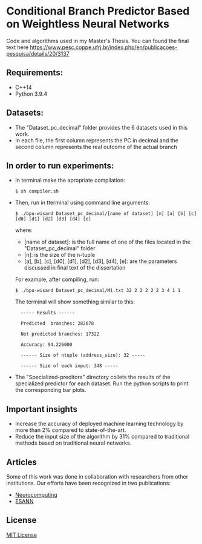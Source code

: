# Conditional Branch Predictor Based on Weightless Neural Networks

Code and algorithms used in my Master's Thesis. You can found the final text here https://www.pesc.coppe.ufrj.br/index.php/en/publicacoes-pesquisa/details/20/3137

## Requirements:
  - C++14
  - Python 3.9.4  

## Datasets:

  - The "Dataset_pc_decimal" folder provides the 6 datasets used in this work. 
  - In each file, the first column represents the PC in decimal and the second column represents the real outcome of the actual branch

## In order to run experiments:

  - In terminal make the apropriate compilation:
    ```
    $ sh compiler.sh
    ```
  - Then, run in tterminal using command line arguments:
    ```
    $ ./bpu-wisard Dataset_pc_decimal/[name of dataset] [n] [a] [b] [c] [d0] [d1] [d2] [d3] [d4] [e]
    ```
    where:
      - [name of dataset]: is the full name of one of the files located in the "Dataset_pc_decimal" folder
      - [n]: is the size of the n-tuple
      - [a], [b], [c], [d0], [d1], [d2], [d3], [d4], [e]: are the parameters discussed in final text of the dissertation
  
    For example, after compiling, run:
    ```
    $ ./bpu-wisard Dataset_pc_decimal/M1.txt 32 2 2 2 2 2 3 4 1 1
    ```
    The terminal will show something similar to this:
    ```   
      ----- Results ------
    
      Predicted  branches: 282678
    
      Not predicted branches: 17322
    
      Accuracy: 94.226000
     
      ------ Size of ntuple (address_size): 32 -----

      ------ Size of each input: 348 -----
    ```
  - The  "Specialized-preditors" directory collets the results of the specialized predictor for each dataset. Run the python scripts to print the corresponding bar plots.

## Important insights

- Increase the accuracy of deployed machine learning technology by more than 2% compared to state-of-the-art.
- Reduce the input size of the algorithm by 31% compared to traditional methods based on traditional neural networks.

## Articles

Some of this work was done in collaboration with researchers from other institutions. Our efforts have been recognized in two publications:
- [Neurocomputing](https://www.sciencedirect.com/science/article/abs/pii/S0925231223007609)
- [ESANN](https://www.esann.org/proceedings/2022)

## License

[MIT License](LICENSE)

